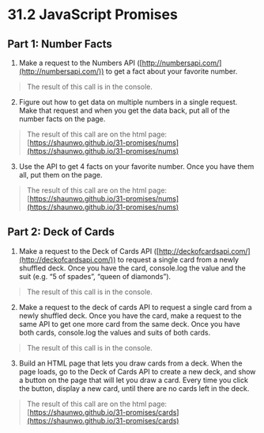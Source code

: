# 31.2 JavaScript Promises

## Part 1: Number Facts
1. Make a request to the Numbers API ([http://numbersapi.com/](http://numbersapi.com/)) to get a
fact about your favorite number.

> The result of this call is in the console.

2. Figure out how to get data on multiple numbers in a single request. Make that request and when
you get the data back, put all of the number facts on the page.

> The result of this call are on the html page: [https://shaunwo.github.io/31-promises/nums](https://shaunwo.github.io/31-promises/nums)

3. Use the API to get 4 facts on your favorite number. Once you have them all, put them on the page.

> The result of this call are on the html page: [https://shaunwo.github.io/31-promises/nums](https://shaunwo.github.io/31-promises/nums)

## Part 2: Deck of Cards
1. Make a request to the Deck of Cards API ([http://deckofcardsapi.com/](http://deckofcardsapi.com/)) to request a single card
from a newly shuffled deck. Once you have the card, console.log the value and the suit (e.g. “5 of
spades”, “queen of diamonds”).

> The result of this call is in the console.

2. Make a request to the deck of cards API to request a single card from a newly shuffled deck. Once
you have the card, make a request to the same API to get one more card from the same deck.
Once you have both cards, console.log the values and suits of both cards.

> The result of this call is in the console.

3. Build an HTML page that lets you draw cards from a deck. When the page loads, go to the Deck of
Cards API to create a new deck, and show a button on the page that will let you draw a card. Every
time you click the button, display a new card, until there are no cards left in the deck.

> The result of this call are on the html page: [https://shaunwo.github.io/31-promises/cards](https://shaunwo.github.io/31-promises/cards)